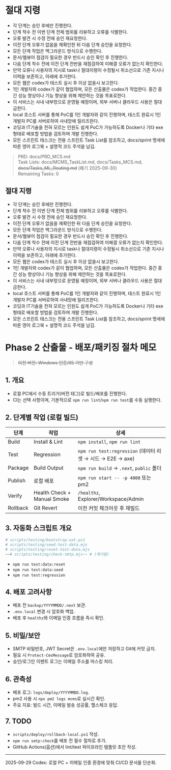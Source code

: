 # 절대 지령
- 각 단계는 승인 후에만 진행한다.
- 단계 착수 전 이번 단계 전체 범위를 리뷰하고 오류를 식별한다.
- 오류 발견 시 수정 전에 승인 재요청한다.
- 이전 단계 오류가 없음을 재확인한 뒤 다음 단계 승인을 요청한다.
- 모든 단계 작업은 백그라운드 방식으로 수행한다.
- 문서/웹뷰어 점검이 필요한 경우 반드시 승인 확인 후 진행한다.
- 다음 단계 착수 전에 이전 단계 전반을 재점검하여 미해결 오류가 없는지 확인한다.
- 만약 오류나 사용자의 지시로 task나 절대지령이 수정될시 취소선으로 기존 지시나 이력을 보존하고, 아래에 추가한다.
- 모든 웹은 codex가 테스트 실시 후 이상 없을시 보고한다.
- 1인 개발자와 codex가 같이 협업하며, 모든 산출물은 codex가 작업한다. 중간 중간 성능 향상이나 기능 향상을 위해 제안하는 것을 목표로한다.
- 이 서비스는 사내 내부망으로 운영될 예정이며, 외부 서버나 클라우드 사용은 절대 금한다.
- local 호스트 서버를 통해 PoC를 1인 개발자와 같이 진행하며, 테스트 완료시 1인 개발자 PC를 서버로하여 사내망에 릴리즈한다.
- 코딩과 IT기술을 전혀 모르는 인원도 쉽게 PoC가 가능하도록 Docker나 기타 exe 형태로 배포할 방법을 검토하며 개발 진행한다.
- 모든 스프린트 태스크는 전용 스프린트 Task List를 참조하고, docs/sprint 명세에 따른 영어 로그북 + 설명적 코드 주석을 남김.

> PRD: docs/PRD_MCS.md  
> Task Lists: docs/MCMS_TaskList.md, docs/Tasks_MCS.md, ~~docs/Tasks_ML_Routing.md~~ (폐기 2025-09-30)  
> Remaining Tasks: 0

## 절대 지령
- 각 단계는 승인 후에만 진행한다.
- 단계 착수 전 이번 단계 전체 범위를 리뷰하고 오류를 식별한다.
- 오류 발견 시 수정 전에 승인 재요청한다.
- 이전 단계 오류가 없음을 재확인한 뒤 다음 단계 승인을 요청한다.
- 모든 단계 작업은 백그라운드 방식으로 수행한다.
- 문서/웹뷰어 점검이 필요한 경우 반드시 승인 확인 후 진행한다.
- 다음 단계 착수 전에 이전 단계 전반을 재점검하여 미해결 오류가 없는지 확인한다.
- 만약 오류나 사용자의 지시로 task나 절대지령이 수정될시 취소선으로 기존 지시나 이력을 보존하고, 아래에 추가한다.
- 모든 웹은 codex가 테스트 실시 후 이상 없을시 보고한다.
- 1인 개발자와 codex가 같이 협업하며, 모든 산출물은 codex가 작업한다. 중간 중간 성능 향상이나 기능 향상을 위해 제안하는 것을 목표로한다.
- 이 서비스는 사내 내부망으로 운영될 예정이며, 외부 서버나 클라우드 사용은 절대 금한다.
- local 호스트 서버를 통해 PoC를 1인 개발자와 같이 진행하며, 테스트 완료시 1인 개발자 PC를 서버로하여 사내망에 릴리즈한다.
- 코딩과 IT기술을 전혀 모르는 인원도 쉽게 PoC가 가능하도록 Docker나 기타 exe 형태로 배포할 방법을 검토하며 개발 진행한다.
- 모든 스프린트 태스크는 전용 스프린트 Task List를 참조하고, docs/sprint 명세에 따른 영어 로그북 + 설명적 코드 주석을 남김.
# Phase 2 산출물 - 배포/패키징 절차 메모
> ~~이전 버전: Windows 인증/IIS 기반 구성~~

## 1. 개요
- 로컬 PC에서 수동 트리거(버전 태그)로 빌드/배포를 진행한다.
- CI는 선택 사항이며, 기본적으로 `npm run lint`/`npm run test`를 수동 실행한다.

## 2. 단계별 작업 (로컬 빌드)
| 단계 | 작업 | 상세 |
|---|---|---|
| Build | Install & Lint | `npm install`, `npm run lint` |
| Test | Regression | `npm run test:regression` (데이터 리셋 → 시드 → E2E → axe) |
| Package | Build Output | `npm run build` → `.next`, `public` 폴더 | 
| Publish | 로컬 배포 | `npm run start -- -p 4000` 또는 pm2 |
| Verify | Health Check + Manual Smoke | `/healthz`, Explorer/Workspace/Admin |
| Rollback | Git Revert | 이전 커밋 체크아웃 후 재빌드 |

## 3. 자동화 스크립트 개요
```powershell
# scripts/testing/bootstrap-uat.ps1
# scripts/testing/seed-test-data.mjs
# scripts/testing/reset-test-data.mjs
~~# scripts/testing/check-smtp.mjs~~ # (제거됨)
```
- `npm run test:data:reset`
- `npm run test:data:seed`
- `npm run test:regression`

## 4. 배포 고려사항
- 배포 전 `backup/YYYYMMDD/.next` 보관.
- `.env.local` 변경 시 암호화 백업.
- 배포 후 `healthz`와 이메일 인증 흐름을 즉시 확인.

## 5. 비밀/보안
- SMTP 비밀번호, JWT Secret은 `.env.local`에만 저장하고 Git에 커밋 금지.
- 필요 시 `Protect-CmsMessage`로 암호화하여 공유.
- 승인/로그인 이벤트 로그는 이메일 주소를 마스킹 처리.

## 6. 관측성
- 배포 로그: `logs/deploy/YYYYMMDD.log`.
- pm2 사용 시 `npx pm2 logs mcms`로 실시간 확인.
- 주요 지표: 빌드 시간, 이메일 발송 성공률, 헬스체크 응답.

## 7. TODO
- `scripts/deploy/rollback-local.ps1` 작성.
- `npm run smtp:check`를 배포 전 필수 절차로 추가.
- GitHub Actions(옵션)에서 lint/test 파이프라인 템플릿 초안 작성.

---
2025-09-29 Codex: 로컬 PC + 이메일 인증 환경에 맞춰 CI/CD 문서를 단순화.


